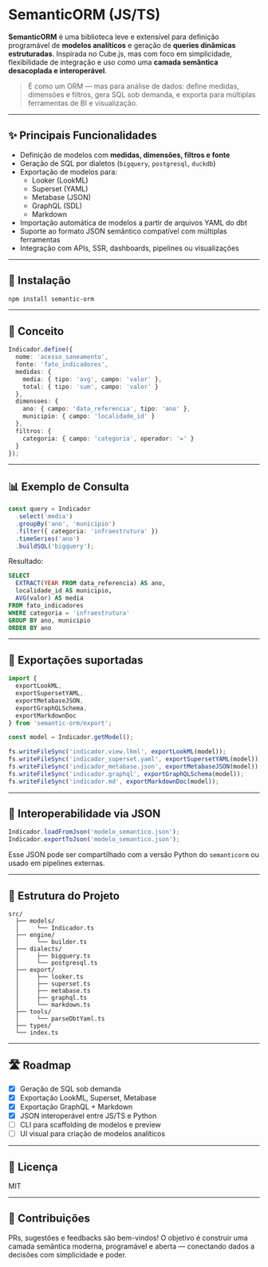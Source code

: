 # SemanticORM (JS/TS)

**SemanticORM** é uma biblioteca leve e extensível para definição programável de **modelos analíticos** e geração de **queries dinâmicas estruturadas**. Inspirada no Cube.js, mas com foco em simplicidade, flexibilidade de integração e uso como uma **camada semântica desacoplada e interoperável**.

> É como um ORM — mas para análise de dados: define medidas, dimensões e filtros, gera SQL sob demanda, e exporta para múltiplas ferramentas de BI e visualização.

---

## ✨ Principais Funcionalidades

- Definição de modelos com **medidas, dimensões, filtros e fonte**
- Geração de SQL por dialetos (`bigquery`, `postgresql`, `duckdb`)
- Exportação de modelos para:
  - Looker (LookML)
  - Superset (YAML)
  - Metabase (JSON)
  - GraphQL (SDL)
  - Markdown
- Importação automática de modelos a partir de arquivos YAML do dbt
- Suporte ao formato JSON semântico compatível com múltiplas ferramentas
- Integração com APIs, SSR, dashboards, pipelines ou visualizações

---

## 🚀 Instalação

```bash
npm install semantic-orm
```

---

## 🧠 Conceito

```ts
Indicador.define({
  nome: 'acesso_saneamento',
  fonte: 'fato_indicadores',
  medidas: {
    media: { tipo: 'avg', campo: 'valor' },
    total: { tipo: 'sum', campo: 'valor' }
  },
  dimensoes: {
    ano: { campo: 'data_referencia', tipo: 'ano' },
    municipio: { campo: 'localidade_id' }
  },
  filtros: {
    categoria: { campo: 'categoria', operador: '=' }
  }
});
```

---

## 📊 Exemplo de Consulta

```ts
const query = Indicador
  .select('media')
  .groupBy('ano', 'municipio')
  .filter({ categoria: 'infraestrutura' })
  .timeSeries('ano')
  .buildSQL('bigquery');
```

Resultado:

```sql
SELECT
  EXTRACT(YEAR FROM data_referencia) AS ano,
  localidade_id AS municipio,
  AVG(valor) AS media
FROM fato_indicadores
WHERE categoria = 'infraestrutura'
GROUP BY ano, municipio
ORDER BY ano
```

---

## 🧩 Exportações suportadas

```ts
import {
  exportLookML,
  exportSupersetYAML,
  exportMetabaseJSON,
  exportGraphQLSchema,
  exportMarkdownDoc
} from 'semantic-orm/export';

const model = Indicador.getModel();

fs.writeFileSync('indicador.view.lkml', exportLookML(model));
fs.writeFileSync('indicador_superset.yaml', exportSupersetYAML(model));
fs.writeFileSync('indicador_metabase.json', exportMetabaseJSON(model));
fs.writeFileSync('indicador.graphql', exportGraphQLSchema(model));
fs.writeFileSync('indicador.md', exportMarkdownDoc(model));
```

---

## 🔁 Interoperabilidade via JSON

```ts
Indicador.loadFromJson('modelo_semantico.json');
Indicador.exportToJson('modelo_semantico.json');
```

Esse JSON pode ser compartilhado com a versão Python do `semanticorm` ou usado em pipelines externas.

---

## 🧱 Estrutura do Projeto

```
src/
  ├── models/
  │     └── Indicador.ts
  ├── engine/
  │     └── builder.ts
  ├── dialects/
  │     ├── bigquery.ts
  │     └── postgresql.ts
  ├── export/
  │     ├── looker.ts
  │     ├── superset.ts
  │     ├── metabase.ts
  │     ├── graphql.ts
  │     └── markdown.ts
  ├── tools/
  │     └── parseDbtYaml.ts
  ├── types/
  └── index.ts
```

---

## 🛣️ Roadmap

- [x] Geração de SQL sob demanda
- [x] Exportação LookML, Superset, Metabase
- [x] Exportação GraphQL + Markdown
- [x] JSON interoperável entre JS/TS e Python
- [ ] CLI para scaffolding de modelos e preview
- [ ] UI visual para criação de modelos analíticos

---

## 📜 Licença

MIT

---

## 🤝 Contribuições

PRs, sugestões e feedbacks são bem-vindos! O objetivo é construir uma camada semântica moderna, programável e aberta — conectando dados a decisões com simplicidade e poder.
